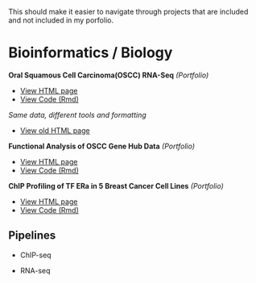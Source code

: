 This should make it easier to navigate through projects that are included and not included in my porfolio.

# Bioinformatics / Biology 

__Oral Squamous Cell Carcinoma(OSCC) RNA-Seq__ _(Portfolio)_
- [View HTML page](https://c0rd3ll.github.io/portfolio-0.01/)
- [View Code (Rmd)](./index.Rmd)

_Same data, different tools and formatting_
- [View old HTML page](https://c0rd3ll.github.io/portfolio-0.01/rnaseqv1/rna-seq.html)


__Functional Analysis of OSCC Gene Hub Data__ _(Portfolio)_
- [View HTML page](https://c0rd3ll.github.io/portfolio-0.01/functional.html)
- [View Code (Rmd)](./functional.Rmd)


__ChIP Profiling of TF ERa in 5 Breast Cancer Cell Lines__ _(Portfolio)_
- [View HTML page](https://c0rd3ll.github.io/portfolio-0.01/ChIP.html)
- [View Code (Rmd)](./ChIP.Rmd)


## Pipelines 

- ChIP-seq

- RNA-seq